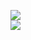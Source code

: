 [![](https://img.shields.io/badge/Made%20With-Github%20Spray-lightgrey.svg?style=for-the-badge&logo=github)](https://github.com/Annihil/github-spray#18145)  
[![](https://i.imgur.com/2DrTn0Z.gif)](https://github.com/Annihil/github-spray)